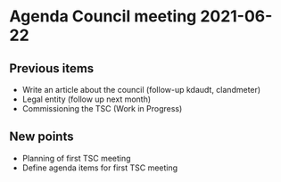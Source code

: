 # Agenda Council meeting 2021-06-22

## Previous items

* Write an article about the council (follow-up kdaudt, clandmeter)
* Legal entity (follow up next month)
* Commissioning the TSC (Work in Progress)

## New points

* Planning of first TSC meeting
* Define agenda items for first TSC meeting
